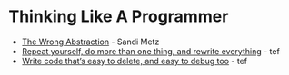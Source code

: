 # Thinking Like A Programmer

* [The Wrong Abstraction](https://www.sandimetz.com/blog/2016/1/20/the-wrong-abstraction) - Sandi Metz
* [Repeat yourself, do more than one thing, and rewrite everything](https://programmingisterrible.com/post/176657481103/repeat-yourself-do-more-than-one-thing-and) - tef
* [Write code that’s easy to delete, and easy to debug too](https://programmingisterrible.com/post/173883533613/code-to-debug) - tef
